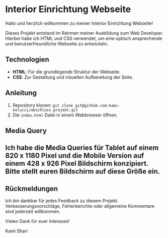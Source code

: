 # Interior Einrichtung Webseite

Hallo und herzlich willkommen zu meiner Interior Einrichtung Webseite!

Dieses Projekt entstand im Rahmen meiner Ausbildung zum Web Developer. Hierbei habe ich HTML und CSS verwendet, um eine optisch ansprechende und benutzerfreundliche Webseite zu entwickeln.

## Technologien

- **HTML**: Für die grundlegende Struktur der Webseite.
- **CSS**: Zur Gestaltung und visuellen Aufbereitung der Seite.

## Anleitung

1. Repository klonen: `git clone git@github.com:kami-kolucci/abschluss_projekt.git`
2. Die `index.html` Datei in einem Webbrowser öffnen.

## Media Query

## Ich habe die Media Queries für Tablet auf einem 820 x 1180 Pixel und die Mobile Version auf einem 428 x 926 Pixel Bildschirm konzipiert. Bitte stellt euren Bildschirm auf diese Größe ein.

## Rückmeldungen

Ich bin dankbar für jedes Feedback zu diesem Projekt. Verbesserungsvorschläge, Fehlerberichte oder allgemeine Kommentare sind jederzeit willkommen.

Vielen Dank für euer Interesse!

Kami Shari

